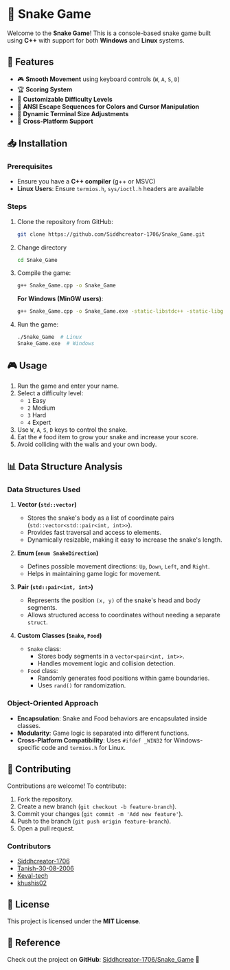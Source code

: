 # 🐍 Snake Game

Welcome to the **Snake Game**! This is a console-based snake game built using **C++** with support for both **Windows** and **Linux** systems.

## 📌 Features
- 🎮 **Smooth Movement** using keyboard controls (`W`, `A`, `S`, `D`)
- 🏆 **Scoring System**
- 🌟 **Customizable Difficulty Levels**
- 🎨 **ANSI Escape Sequences for Colors and Cursor Manipulation**
- 🔲 **Dynamic Terminal Size Adjustments**
- 🚀 **Cross-Platform Support**

## 📥 Installation
### Prerequisites
- Ensure you have a **C++ compiler** (g++ or MSVC)
- **Linux Users**: Ensure `termios.h`, `sys/ioctl.h` headers are available

### Steps
1. Clone the repository from GitHub:
   ```sh
   git clone https://github.com/Siddhcreator-1706/Snake_Game.git
   ```
 
2. Change directory
   ```sh
   cd Snake_Game
   ```
   
3. Compile the game:
   ```sh
   g++ Snake_Game.cpp -o Snake_Game
   ```
   **For Windows (MinGW users)**:
   ```sh
   g++ Snake_Game.cpp -o Snake_Game.exe -static-libstdc++ -static-libgcc
   ```
4. Run the game:
   ```sh
   ./Snake_Game  # Linux
   Snake_Game.exe  # Windows
   ```

## 🎮 Usage
1. Run the game and enter your name.
2. Select a difficulty level:
   - `1` Easy
   - `2` Medium
   - `3` Hard
   - `4` Expert
3. Use `W`, `A`, `S`, `D` keys to control the snake.
4. Eat the `#` food item to grow your snake and increase your score.
5. Avoid colliding with the walls and your own body.

## 📊 Data Structure Analysis
### **Data Structures Used**
1. **Vector (`std::vector`)**
   - Stores the snake's body as a list of coordinate pairs (`std::vector<std::pair<int, int>>`).
   - Provides fast traversal and access to elements.
   - Dynamically resizable, making it easy to increase the snake's length.

2. **Enum (`enum SnakeDirection`)**
   - Defines possible movement directions: `Up`, `Down`, `Left`, and `Right`.
   - Helps in maintaining game logic for movement.

3. **Pair (`std::pair<int, int>`)**
   - Represents the position `(x, y)` of the snake's head and body segments.
   - Allows structured access to coordinates without needing a separate `struct`.

4. **Custom Classes (`Snake`, `Food`)**
   - `Snake` class:
     - Stores body segments in a `vector<pair<int, int>>`.
     - Handles movement logic and collision detection.
   - `Food` class:
     - Randomly generates food positions within game boundaries.
     - Uses `rand()` for randomization.

### **Object-Oriented Approach**
- **Encapsulation**: Snake and Food behaviors are encapsulated inside classes.
- **Modularity**: Game logic is separated into different functions.
- **Cross-Platform Compatibility**: Uses `#ifdef _WIN32` for Windows-specific code and `termios.h` for Linux.

## 🤝 Contributing
Contributions are welcome! To contribute:
1. Fork the repository.
2. Create a new branch (`git checkout -b feature-branch`).
3. Commit your changes (`git commit -m 'Add new feature'`).
4. Push to the branch (`git push origin feature-branch`).
5. Open a pull request.

### Contributors
- [Siddhcreator-1706](https://github.com/Siddhcreator-1706)
- [Tanish-30-08-2006](https://github.com/Tanish-30-08-2006)
- [Keval-tech](https://github.com/Keval-tech)
- [khushis02](https://github.com/khushis02)

## 📜 License
This project is licensed under the **MIT License**.

## 📌 Reference
Check out the project on **GitHub**: [Siddhcreator-1706/Snake_Game](https://github.com/Siddhcreator-1706/Snake_Game) 🚀

